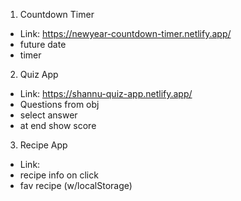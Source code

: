 1. Countdown Timer
- Link: https://newyear-countdown-timer.netlify.app/
- future date
- timer

2. Quiz App
- Link: https://shannu-quiz-app.netlify.app/
- Questions from obj
- select answer
- at end show score

3. Recipe App
- Link: 
- recipe info on click
- fav recipe (w/localStorage)